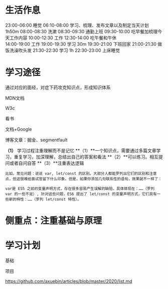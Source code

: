 # 生活作息
23:00-06:00 睡觉
06:10-08:00 学习、梳理、发布文章以及制定当天计划  1h50m
08:00-08:30 洗漱
08:30-09:30 通勤上班
09:30-10:00 吃早餐加梳理今天工作内容
10:00-12:30 工作
12:30-14:00 吃午餐和午休	
14:00-19:00 工作
19:00-19:30 学习								30m
19:30-21:00 下班回家
21:00-21:30 做饭洗澡吹头发
21:30-22:30 学习								1h
22:30-23:00 上床睡觉

# 学习途径

  通过对应的面经，对症下药攻克知识点，形成知识体系

  MDN文档

  W3c

  看书

  文档+Google

  博客文章：掘金、segmentfault

  **（1）** 学习过程注重理解而不是记忆
  **（1）**一个知识点，需要通过多篇文章学习，重复学习，加深理解，总结出自己的答案和看法
  **（2）**可以练习。相互提问或者自问自答
  **（3）**注重表达逻辑
  ```
  比如，常见问题：说说 var, let/const 的区别。大部分人都能罗列出它们的区别和注意点，但这很难给面试官留下什么印象。但是，如果你添加几句联系性的语句，效果就不一样了：

  var是 ES5 之前的变量声明方式，存在很多容易产生误解的缺陷，具体体现在：……（罗列 var 的一些不足）, 针对这些问题，ES6 提出了 let/const 的变量声明方式，它们具有一些新的特性：……（罗列 let/const 特性）。
  ```

# 侧重点：注重基础与原理



# 学习计划

基础

项目

https://github.com/axuebin/articles/blob/master/2020/list.md